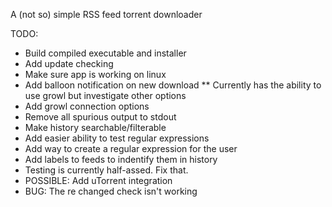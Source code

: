 A (not so) simple RSS feed torrent downloader


TODO:

* Build compiled executable and installer
* Add update checking
* Make sure app is working on linux
* Add balloon notification on new download
** Currently has the ability to use growl but investigate other options
* Add growl connection options
* Remove all spurious output to stdout
* Make history searchable/filterable
* Add easier ability to test regular expressions
* Add way to create a regular expression for the user
* Add labels to feeds to indentify them in history
* Testing is currently half-assed. Fix that.
* POSSIBLE: Add uTorrent integration
* BUG: The re changed check isn't working

